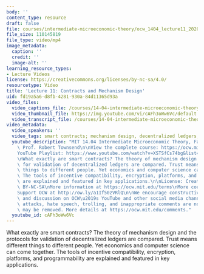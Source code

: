 ```yaml
---
body: ''
content_type: resource
draft: false
file: courses/intermediate-microeconomic-theory/ocw_1404_lecture11_2020oct15_360p_16_9.mp4
file_size: 110145819
file_type: video/mp4
image_metadata:
  caption: ''
  credit: ''
  image-alt: ''
learning_resource_types:
- Lecture Videos
license: https://creativecommons.org/licenses/by-nc-sa/4.0/
resourcetype: Video
title: 'Lecture 11: Contracts and Mechanism Design'
uid: fd19a5a6-d8fb-4281-930a-84d11365d93a
video_files:
  video_captions_file: /courses/14-04-intermediate-microeconomic-theory-fall-2020/1P6WCr9oTq_xmAHT5zP6Pt8lRvgcmIwDm_transcript.webvtt
  video_thumbnail_file: https://img.youtube.com/vi/cAFh3oWw6Vc/default.jpg
  video_transcript_file: /courses/14-04-intermediate-microeconomic-theory-fall-2020/1P6WCr9oTq_xmAHT5zP6Pt8lRvgcmIwDm_transcript.pdf
video_metadata:
  video_speakers: ''
  video_tags: smart contracts; mechanism design, decentralized ledgers, validation
  youtube_description: "MIT 14.04 Intermediate Microeconomic Theory, Fall 2020\nInstructor:\
    \ Prof. Robert Townsend\n\nView the complete course: https://ocw.mit.edu/courses/14-04-intermediate-microeconomic-theory-fall-2020/\n\
    YouTube Playlist: https://www.youtube.com/watch?v=XSTSfCs74bg&list=PLUl4u3cNGP63wnrKge9vllow3Y2OOOKqF\n\
    \nWhat exactly are smart contracts? The theory of mechanism design and the protocols\
    \ for validation of decentralized ledgers are compared. Trust means different\
    \ things to different people. Yet economics and computer science can come together.\
    \ The tools of incentive compatibility, encryption, platforms, and programmability\
    \ are explained and featured in key applications.\n\nLicense: Creative Commons\
    \ BY-NC-SA\nMore information at https://ocw.mit.edu/terms\nMore courses at https://ocw.mit.edu\n\
    Support OCW at http://ow.ly/a1If50zVRlQ\n\nWe encourage constructive comments\
    \ and discussion on OCW\u2019s YouTube and other social media channels. Personal\
    \ attacks, hate speech, trolling, and inappropriate comments are not allowed and\
    \ may be removed. More details at https://ocw.mit.edu/comments."
  youtube_id: cAFh3oWw6Vc
---
```

What exactly are smart contracts? The theory of mechanism design and the protocols for validation of decentralized ledgers are compared. Trust means different things to different people. Yet economics and computer science can come together. The tools of incentive compatibility, encryption, platforms, and programmability are explained and featured in key applications.